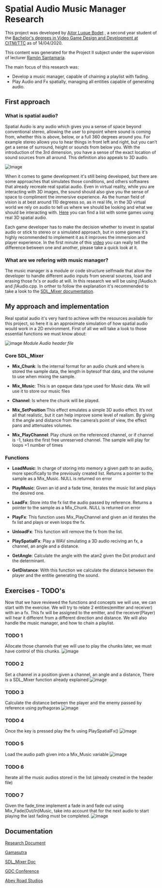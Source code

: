 # Spatial Audio Music Manager Research

This project was developed by [Aitor Luque Bodet](<https://www.linkedin.com/in/aitor-luque-bodet-ab93a4175/>) , a second year student of the [Bachelor's degrees in Video Game Design and Development at CITM/TTC](<https://www.citm.upc.edu/ing/estudis/graus-videojocs/>) as of 14/04/2020. 

This content was generated for the Project II subject under the supervision of lecturer [Ramón Santamaria](<https://www.linkedin.com/in/raysan/>).

The main focus of this research was:
- Develop a music manager, capable of chaining a playlist with fading.
- Play Audio and Fx spatially, managing all entities capable of generating audio.

## First approach

### What is spatial audio?

Spatial Audio is any audio which gives you a sense of space beyond conventional stereo, allowing the user to pinpoint where sound is coming from, whether this is above, below, or a full 360 degrees around you. For example stereo allows you to hear things in front left and right, but you can’t get a sense of surround, height or sounds from below you. With the introduction of the 3rd dimension, you have a sense of the exact location of sound sources from all around. This definition also appeals to 3D audio.

![Image](https://github.com/Aitorlb7/Spatial-audio-Music-manager-Research/blob/master/docs/images/Spatial_Demonstration.jpg?raw=true)

When it comes to game development it's still being developed, but there are some approaches that simulates those conditions, and others softwares that already recreate real spatial audio.
Even in virtual reality, while you are interacting with 3D images, the sound should also give you the sense of space to compliment the immersive experience. As the human field of vision is at best around 110 degreess so, as in real life, in the 3D virtual world we rely on audio to tell us where we should be looking and what we should be interacting with.
[Here](https://docs.google.com/spreadsheets/d/1OGi40yAonUDL6UcQaIIfGbhT1XY44JVs9lipk0x6QRg/edit#gid=634347005) you can find a list with some games using real 3D spatial audio.

Each game developer has to make the decision whether to invest in spatial audio or stick to stereo or a simulated approach, but in some games it's highly recommended to implement it as it improves the immersion and player experience.
In the first minute of this [video](https://www.youtube.com/watch?v=oVXFpbpNQDc) you can really tell the difference between one and another, please take a quick look at it.

### What are we refering with music manager?

The music manager is a module or code structure selfmade that allow the developer to handle different audio inputs from several sources, load and erasing those fx's or audio at will. In this research we will be using j1Audio.h and j1Audio.cpp.
In orther to follow the explanation it's recommended to take a look to the [SDL_Mixer documentation](https://www.libsdl.org/projects/SDL_mixer/docs/SDL_mixer.pdf).

## My approach and implementation

Real spatial audio it's very hard to achieve with the resources available for this project, so here it is an approximate simulation of how spatial audio would work in a 2D environment.
First of all we will take a look to those essential functions we must know about:

![image](https://github.com/Aitorlb7/Spatial-audio-Music-manager-Research/blob/master/docs/images/Audio_functions.png?raw=true)
*Module Audio header file*
### Core SDL_Mixer

- **Mix_Chunk**: Is the internal format for an audio chunk and where is stored the sample data, the length in bytesof that data, and the volume to use when mixing the sample.

- **Mix_Music**: This is an opaque data type used for Music data. We will use it to store our music files

- **Channel**: Is where the chunk will be played.

- **Mix_SetPosition**:This effect emulates a simple 3D audio effect. It’s not all that realistic, but it can help improve some level of realism. By giving it the angle and distance from the camera’s point of view, the effect pans and attenuates volumes.

- **Mix_PlayChannel**: Play chunk on the referenced channel, or if channel is -1, takes the first free unreserved channel. The sample will play for loops +1 number of times

### Functions

- **LoadMusic**: In charge of storing into memory a given path to an audio, more specifically to the previously created list. Returns a pointer to the sample as a Mix_Music. NULL is returned on error

- **PlayMusic**: Given an id and a fade time, iterates the music list and plays the desired one.

- **LoadFx**: Store into the fx list the audio passed by reference. Returns a pointer to the sample as a Mix_Chunk. NULL is returned on error

- **PlayFx**: This function uses Mix_PlayChannel and given an id iterates the fx list and plays or even loops the fx.

- **UnloadFx**: This function will remove the fx from the list.

- **PlaySpatialFx**: Play a WAV simulating a 3D audio reciving an fx, a channel, an angle and a distance.

- **GetAngle**: Calculate the angle with the atan2 given the Dot product and the determinant.

- **GetDistance**: With this function we calculate the distance between the player and the entitie generating the sound.

## Exercises - TODO's

Now that we have reviewed the functions and concepts we will use, we can start with the exercise. We will try to relate 2 entities(emitter and receiver) with an a fx. This fx will be assigned to the emitter, and the receiver(Player) will hear it different from a different direction and distance. We will also handle the music manager, and how to chain a playlist.

### TODO 1
Allocate those channels that we will use to play the chunks later, we must have control of this chunks.
![image](https://github.com/Aitorlb7/Spatial-audio-Music-manager-Research/blob/master/docs/images/TODO1.png?raw=true)

### TODO 2
Set a channel in a position given a channel, an angle and a distance, There is a SDL_Mixer function already explained 
![image](https://github.com/Aitorlb7/Spatial-audio-Music-manager-Research/blob/master/docs/images/TODO2.png?raw=true)

### TODO 3
Calculate the distance between the player and the enemy passed by reference using pythagoras
![image](https://github.com/Aitorlb7/Spatial-audio-Music-manager-Research/blob/master/docs/images/TODO3.png?raw=true)

### TODO 4
Once the key is pressed play the fx using PlaySpatialFx() 
![image](https://github.com/Aitorlb7/Spatial-audio-Music-manager-Research/blob/master/docs/images/TODO4.png?raw=true)

### TODO 5
Load the audio path given into a Mix_Music variable
![image](https://github.com/Aitorlb7/Spatial-audio-Music-manager-Research/blob/master/docs/images/TODO5.png?raw=true)

### TODO 6
Iterate all the music audios stored in the list (already created in the header file)

### TODO 7
Given the fade_time implement a fade in and fade out using Mix_Fade(Out/In)Music, take into account that for the next audio to start playing the last fading must be completed.
![image](https://github.com/Aitorlb7/Spatial-audio-Music-manager-Research/blob/master/docs/images/TODO6-7.png?raw=true)


## Documentation

[Research Document](https://www.researchgate.net/publication/50208057_Spatial_sound_for_computer_games_and_virtual_reality)

[Gamasutra](https://www.gamasutra.com/blogs/RobBridgett/20190619/344991/The_Positive_Future_of_Spatial_Audio_for_Games.php)

[SDL_Mixer Doc](https://www.libsdl.org/projects/SDL_mixer/docs/SDL_mixer_frame.html)

[GDC Conference](https://www.youtube.com/watch?v=L2Kckjq0Gcs)

[Abey Road Studios](https://www.abbeyroad.com/for-creators1)

